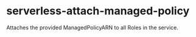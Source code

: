 # serverless-attach-managed-policy
Attaches the provided ManagedPolicyARN to all Roles in the service.
